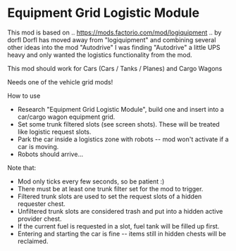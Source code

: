 # Equipment Grid Logistic Module

This mod is based on .. https://mods.factorio.com/mod/logiquipment .. by dorfl
Dorfl has moved away from "logiquipment" and combining several other ideas into the mod "Autodrive"
I was finding "Autodrive" a little UPS heavy and only wanted the logistics functionality from the mod.

This mod should work for Cars (Cars / Tanks / Planes) and Cargo Wagons

Needs one of the vehicle grid mods!


How to use
- Research "Equipment Grid Logistic Module", build one and insert into a car/cargo wagon equipment grid.
- Set some trunk filtered slots (see screen shots). These will be treated like logistic request slots.
- Park the car inside a logistics zone with robots -- mod won't activate if a car is moving.
- Robots should arrive...

Note that:
- Mod only ticks every few seconds, so be patient :)
- There must be at least one trunk filter set for the mod to trigger.
- Filtered trunk slots are used to set the request slots of a hidden requester chest.
- Unfiltered trunk slots are considered trash and put into a hidden active provider chest.
- If the current fuel is requested in a slot, fuel tank will be filled up first.
- Entering and starting the car is fine -- items still in hidden chests will be reclaimed.
